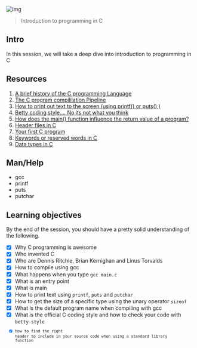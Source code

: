 ![img](https://assets.imaginablefutures.com/media/images/ALX_Logo.max-200x150.png)
> Introduction to programming in C

## Intro 
In this session, we will take a deep dive into introduction to programming in C 

## Resources 
1. [A brief history of the C programming Language](https://www.javatpoint.com/history-of-c-language)
2. [The C program compililation Pipeline](https://hackthedeveloper.com/c-program-compilation-process/)
3. [How to print out text to the screen (using printf() or puts() )](https://stackoverflow.com/questions/2454474/what-is-the-difference-between-printf-and-puts-in-c)
4. [Betty coding style.... No its not what you think](https://github.com/holbertonschool/Betty/wiki)
5. [How does the main() function influence the return value of a program?](https://stackoverflow.com/questions/204476/what-should-main-return-in-c-and-c)
6. [Header files in C](https://stackoverflow.com/questions/204476/what-should-main-return-in-c-and-c)
7. [Your first C program](https://www.javatpoint.com/first-c-program)
8. [Keywords or reserved words in C](https://www.javatpoint.com/keywords-in-c)
9. [Data types in C](https://byjus.com/gate/data-types-in-c/)


## Man/Help 
- gcc
- printf
- puts
- putchar

## Learning objectives 
By the end of the session, you should have a pretty solid understanding of the following. 


* [X] Why C programming is awesome 
* [X] Who invented C
* [X] Who are Dennis Ritchie, Brian Kernighan and Linus Torvalds
* [X] How to compile using gcc
* [X] What happens when you type <code>gcc main.c </code>
* [X] What is an entry point
* [X] What is main
* [X] How to print text using <code>printf</code>, <code>puts</code> and <code>putchar</code>
* [X] How to get the size of a specific type using the unary operator <code>sizeof</code>
* [X] What is the default program name when compiling with gcc
* [X] What is the official C coding style and how to check your code with <code>betty-style<code>
* [X] How to find the right header to include in your source code when using a standard library function
